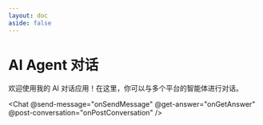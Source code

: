 ```yaml
---
layout: doc
aside: false
---
```


# AI Agent 对话

欢迎使用我的 AI 对话应用！在这里，你可以与多个平台的智能体进行对话。

<Messages :messages="messages" id="messages" />

<Chat @send-message="onSendMessage" @get-answer="onGetAnswer" @post-conversation="onPostConversation" />

<script setup>
import { ref } from 'vue';
import Chat from '../cmps/chat/index.vue';
import Messages from '../cmps/messages/index.vue';

const chatMessages = ref();
const messages = ref([
  {  message: '你好！你是谁？', sender: 'user', type: 'text' },
  {  message: '我是Agent-vp，一个集成百度-文心、清华-智谱、字节-扣子等多家智能体平台的Agent工具，我可以调用多平台的Agent API，并支持解析Markdown、表格、图表、PPT等多种格式内容。如果你有任何问题或需要帮助，尽管问我吧！', sender: 'agent', type: 'text' }
]);

const onSendMessage = (message) => {
  messages.value.push({
    sender: 'user',
    type: 'text',
    message: message
  })
  setTimeout(() => {
    scrollMessageToBottom();   
  }, 1000);
};

const onGetAnswer = (contents) => {
  messages.value.push({
    sender: 'agent',
    type: contents?.[0]?.dataType || 'text',
    message: contents?.[0]?.text
  })
  setTimeout(() => {
    scrollMessageToBottom();   
  }, 1000);
}

const onPostConversation = (contents) => {
  const lastMessage = messages.value[messages.value.length - 1];
  if (lastMessage.sender === 'user') {
      messages.value.push({
        sender: 'agent',
        type: contents?.[0]?.dataType || 'text',
        message: contents?.[0]?.text || ''
      })
  } else {
    if (['text', 'markdown'].includes(contents?.[0]?.dataType)) {
      if (contents?.[0]?.type === 'replace') {
        lastMessage.message = contents?.[0]?.text || '';
      } else {
        lastMessage.message += contents?.[0]?.text || '';
      }
    }
  }
  setTimeout(() => {
    scrollMessageToBottom();   
  }, 1000);
}

const scrollMessageToBottom = () => {
  const container = document.getElementById('messages');
  if (container) {
    container.scrollTop = container.scrollHeight;
  }
}
</script>

<style lang="less">
.VPDoc {
  padding-bottom: 0px !important;
  .content {
    padding-bottom: 0px !important;
  }
}
</style>

